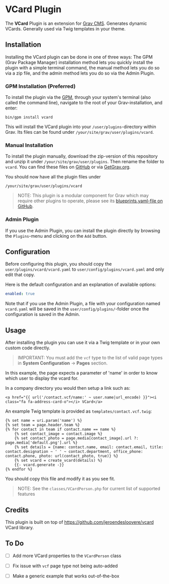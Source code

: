 # VCard Plugin

The **VCard** Plugin is an extension for [Grav CMS](http://github.com/getgrav/grav). Generates dynamic VCards.  Generally used via Twig templates in your theme. 

## Installation

Installing the VCard plugin can be done in one of three ways: The GPM (Grav Package Manager) installation method lets you quickly install the plugin with a simple terminal command, the manual method lets you do so via a zip file, and the admin method lets you do so via the Admin Plugin.

### GPM Installation (Preferred)

To install the plugin via the [GPM](http://learn.getgrav.org/advanced/grav-gpm), through your system's terminal (also called the command line), navigate to the root of your Grav-installation, and enter:

    bin/gpm install vcard

This will install the VCard plugin into your `/user/plugins`-directory within Grav. Its files can be found under `/your/site/grav/user/plugins/vcard`.

### Manual Installation

To install the plugin manually, download the zip-version of this repository and unzip it under `/your/site/grav/user/plugins`. Then rename the folder to `vcard`. You can find these files on [GitHub](https://github.com/trilbymedia/grav-plugin-vcard) or via [GetGrav.org](http://getgrav.org/downloads/plugins#extras).

You should now have all the plugin files under

    /your/site/grav/user/plugins/vcard
	
> NOTE: This plugin is a modular component for Grav which may require other plugins to operate, please see its [blueprints.yaml-file on GitHub](https://github.com/trilbymedia/grav-plugin-vcard/blob/master/blueprints.yaml).

### Admin Plugin

If you use the Admin Plugin, you can install the plugin directly by browsing the `Plugins`-menu and clicking on the `Add` button.

## Configuration

Before configuring this plugin, you should copy the `user/plugins/vcard/vcard.yaml` to `user/config/plugins/vcard.yaml` and only edit that copy.

Here is the default configuration and an explanation of available options:

```yaml
enabled: true
```

Note that if you use the Admin Plugin, a file with your configuration named `vcard.yaml` will be saved in the `user/config/plugins/`-folder once the configuration is saved in the Admin.

## Usage

After installing the plugin you can use it via a Twig template or in your own custom code directly.

> IMPORTANT: You must add the `vcf` type to the list of valid page types in **System Configuration** -> **Pages** section.

In this example, the page expects a parameter of 'name' in order to know which user to display the vcard for.

In a company directory you would then setup a link such as:

```twig
<a href="{{ url('/contact.vcf/name:' ~ user.name|url_encode) }}"><i class="fa fa-address-card-o"></i> VCard</a>
```

An example Twig template is provided as `templates/contact.vcf.twig`:

```twig
{% set name = uri.param('name') %}
{% set team = page.header.team %}
{% for contact in team if contact.name == name %}
    {% set contact_image = contact.image %}
    {% set contact_photo = page.media[contact_image].url ?: page.media['default.png'].url %}
    {% set details = {name: contact.name, email: contact.email, title: contact.designation ~ ' ' ~ contact.department, office_phone: contact.phone, photo: url(contact_photo, true)} %}
    {% set vcard = create_vcard(details) %}
    {{- vcard.generate -}}
{% endfor %}
```

You should copy this file and modify it as you see fit.

> NOTE: See the `classes/VCardPerson.php` for current list of supported features

## Credits

This plugin is built on top of https://github.com/jeroendesloovere/vcard VCard library.

## To Do

- [ ] Add more VCard properties to the `VCardPerson` class
- [ ] Fix issue with `vcf` page type not being auto-added
- [ ] Make a generic example that works out-of-the-box


